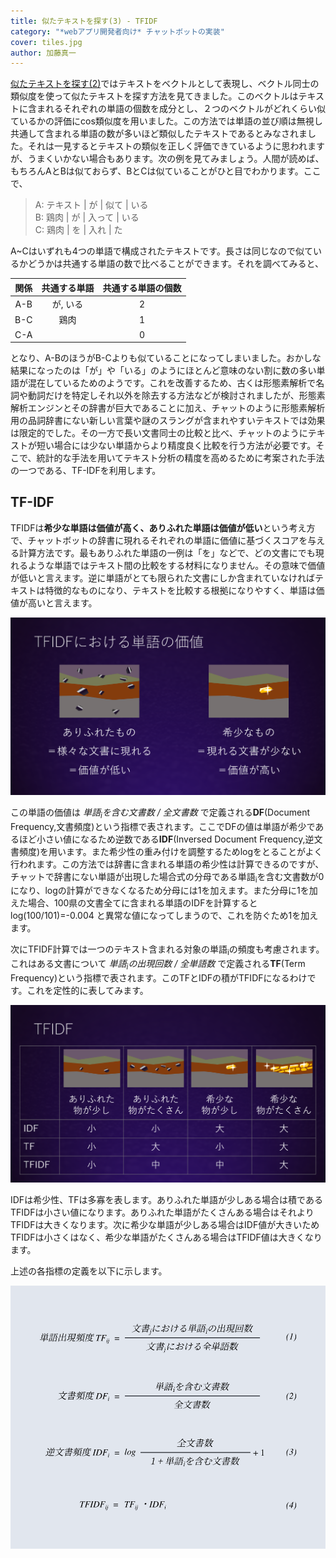 ```yaml
---
title: 似たテキストを探す(3) - TFIDF
category: "*webアプリ開発者向け* チャットボットの実装"
cover: tiles.jpg
author: 加藤真一
---
```


[似たテキストを探す(2)](../text-retrieval/)ではテキストをベクトルとして表現し、ベクトル同士の類似度を使って似たテキストを探す方法を見てきました。このベクトルはテキストに含まれるそれぞれの単語の個数を成分とし、２つのベクトルがどれくらい似ているかの評価にcos類似度を用いました。この方法では単語の並び順は無視し共通して含まれる単語の数が多いほど類似したテキストであるとみなされました。それは一見するとテキストの類似を正しく評価できているように思われますが、うまくいかない場合もあります。次の例を見てみましょう。人間が読めば、もちろんAとBは似ておらず、BとCは似ていることがひと目でわかります。ここで、

> A: テキスト | が | 似て | いる  
> B: 鶏肉 | が | 入って | いる  
> C: 鶏肉 | を | 入れ | た

A~Cはいずれも4つの単語で構成されたテキストです。長さは同じなので似ているかどうかは共通する単語の数で比べることができます。それを調べてみると、

|関係|共通する単語 | 共通する単語の個数 |
|:---:| :---: | :---: |
|A-B| が, いる | 2 |
|B-C| 鶏肉 | 1 |
|C-A|  | 0 |

となり、A-BのほうがB-Cよりも似ていることになってしまいました。おかしな結果になったのは「が」や「いる」のようにほとんど意味のない割に数の多い単語が混在しているためのようです。これを改善するため、古くは形態素解析で名詞や動詞だけを特定しそれ以外を除去する方法などが検討されましたが、形態素解析エンジンとその辞書が巨大であることに加え、チャットのように形態素解析用の品詞辞書にない新しい言葉や謎のスラングが含まれやすいテキストでは効果は限定的でした。その一方で長い文書同士の比較と比べ、チャットのようにテキストが短い場合には少ない単語からより精度良く比較を行う方法が必要です。そこで、統計的な手法を用いてテキスト分析の精度を高めるために考案された手法の一つである、TF-IDFを利用します。

## TF-IDF


TFIDFは**希少な単語は価値が高く、ありふれた単語は価値が低い**という考え方で、チャットボットの辞書に現れるそれぞれの単語に価値に基づくスコアを与える計算方法です。最もありふれた単語の一例は「を」などで、どの文書にでも現れるような単語ではテキスト間の比較をする材料になりません。その意味で価値が低いと言えます。逆に単語がとても限られた文書にしか含まれていなければテキストは特徴的なものになり、テキストを比較する根拠になりやすく、単語は価値が高いと言えます。

![希少性が単語の価値](./value-of-word.png)

この単語の価値は *単語<sub>i</sub>を含む文書数 / 全文書数* で定義される**DF**(Document Frequency,文書頻度)という指標で表されます。ここでDFの値は単語が希少であるほど小さい値になるため逆数である**IDF**(Inversed Document Frequency,逆文書頻度)を用います。また希少性の重み付けを調整するためlogをとることがよく行われます。この方法では辞書に含まれる単語の希少性は計算できるのですが、チャットで辞書にない単語が出現した場合式の分母である単語<sub>i</sub>を含む文書数が0になり、logの計算ができなくなるため分母には1を加えます。また分母に1を加えた場合、100県の文書全てに含まれる単語のIDFを計算すると log(100/101)=-0.004 と異常な値になってしまうので、これを防ぐため1を加えます。  

次にTFIDF計算では一つのテキスト含まれる対象の単語<sub>i</sub>の頻度も考慮されます。これはある文書について *単語<sub>i</sub>の出現回数 / 全単語数* で定義される**TF**(Term Frequency)という指標で表されます。このTFとIDFの積がTFIDFになるわけです。これを定性的に表してみます。

![TFIDFの定性的理解](./tfidf-concept.png)

IDFは希少性、TFは多寡を表します。ありふれた単語が少しある場合は積であるTFIDFは小さい値になります。ありふれた単語がたくさんある場合はそれよりTFIDFは大きくなります。次に希少な単語が少しある場合はIDF値が大きいためTFIDFは小さくはなく、希少な単語がたくさんある場合はTFIDF値は大きくなります。  

上述の各指標の定義を以下に示します。

![TF-IDFの定義](./tf-idf.png)













